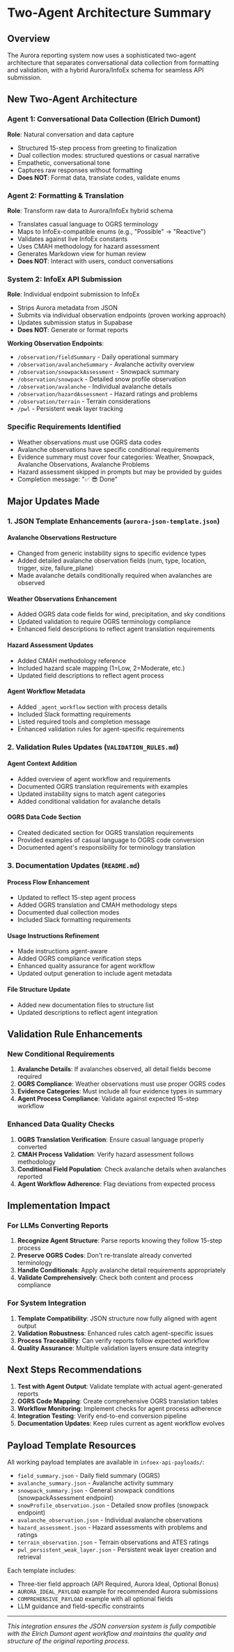 # Two-Agent Architecture Summary

## Overview
The Aurora reporting system now uses a sophisticated two-agent architecture that separates conversational data collection from formatting and validation, with a hybrid Aurora/InfoEx schema for seamless API submission.

## New Two-Agent Architecture

### Agent 1: Conversational Data Collection (Elrich Dumont)
**Role**: Natural conversation and data capture
- Structured 15-step process from greeting to finalization
- Dual collection modes: structured questions or casual narrative
- Empathetic, conversational tone
- Captures raw responses without formatting
- **Does NOT**: Format data, translate codes, validate enums

### Agent 2: Formatting & Translation
**Role**: Transform raw data to Aurora/InfoEx hybrid schema
- Translates casual language to OGRS terminology
- Maps to InfoEx-compatible enums (e.g., "Possible" → "Reactive")
- Validates against live InfoEx constants
- Uses CMAH methodology for hazard assessment
- Generates Markdown view for human review
- **Does NOT**: Interact with users, conduct conversations

### System 2: InfoEx API Submission
**Role**: Individual endpoint submission to InfoEx
- Strips Aurora metadata from JSON
- Submits via individual observation endpoints (proven working approach)
- Updates submission status in Supabase
- **Does NOT**: Generate or format reports

**Working Observation Endpoints**:
- `/observation/fieldSummary` - Daily operational summary
- `/observation/avalancheSummary` - Avalanche activity overview
- `/observation/snowpackAssessment` - Snowpack summary
- `/observation/snowpack` - Detailed snow profile observation
- `/observation/avalanche` - Individual avalanche details
- `/observation/hazardAssessment` - Hazard ratings and problems
- `/observation/terrain` - Terrain considerations
- `/pwl` - Persistent weak layer tracking

### Specific Requirements Identified
- Weather observations must use OGRS data codes
- Avalanche observations have specific conditional requirements
- Evidence summary must cover four categories: Weather, Snowpack, Avalanche Observations, Avalanche Problems
- Hazard assessment skipped in prompts but may be provided by guides
- Completion message: "✅ 😎 Done"

## Major Updates Made

### 1. JSON Template Enhancements (`aurora-json-template.json`)

#### Avalanche Observations Restructure
- Changed from generic instability signs to specific evidence types
- Added detailed avalanche observation fields (num, type, location, trigger, size, failure_plane)
- Made avalanche details conditionally required when avalanches are observed

#### Weather Observations Enhancement
- Added OGRS data code fields for wind, precipitation, and sky conditions
- Updated validation to require OGRS terminology compliance
- Enhanced field descriptions to reflect agent translation requirements

#### Hazard Assessment Updates
- Added CMAH methodology reference
- Included hazard scale mapping (1=Low, 2=Moderate, etc.)
- Updated field descriptions to reflect agent process

#### Agent Workflow Metadata
- Added `_agent_workflow` section with process details
- Included Slack formatting requirements
- Listed required tools and completion message
- Enhanced validation rules for agent-specific requirements

### 2. Validation Rules Updates (`VALIDATION_RULES.md`)

#### Agent Context Addition
- Added overview of agent workflow and requirements
- Documented OGRS translation requirements with examples
- Updated instability signs to match agent categories
- Added conditional validation for avalanche details

#### OGRS Data Code Section
- Created dedicated section for OGRS translation requirements
- Provided examples of casual language to OGRS code conversion
- Documented agent's responsibility for terminology translation

### 3. Documentation Updates (`README.md`)

#### Process Flow Enhancement
- Updated to reflect 15-step agent process
- Added OGRS translation and CMAH methodology steps
- Documented dual collection modes
- Included Slack formatting requirements

#### Usage Instructions Refinement
- Made instructions agent-aware
- Added OGRS compliance verification steps
- Enhanced quality assurance for agent workflow
- Updated output generation to include agent metadata

#### File Structure Update
- Added new documentation files to structure list
- Updated descriptions to reflect agent integration

## Validation Rule Enhancements

### New Conditional Requirements
1. **Avalanche Details**: If avalanches observed, all detail fields become required
2. **OGRS Compliance**: Weather observations must use proper OGRS codes
3. **Evidence Categories**: Must include all four evidence types in summary
4. **Agent Process Compliance**: Validate against expected 15-step workflow

### Enhanced Data Quality Checks
1. **OGRS Translation Verification**: Ensure casual language properly converted
2. **CMAH Process Validation**: Verify hazard assessment follows methodology
3. **Conditional Field Population**: Check avalanche details when avalanches reported
4. **Agent Workflow Adherence**: Flag deviations from expected process

## Implementation Impact

### For LLMs Converting Reports
1. **Recognize Agent Structure**: Parse reports knowing they follow 15-step process
2. **Preserve OGRS Codes**: Don't re-translate already converted terminology
3. **Handle Conditionals**: Apply avalanche detail requirements appropriately
4. **Validate Comprehensively**: Check both content and process compliance

### For System Integration
1. **Template Compatibility**: JSON structure now fully aligned with agent output
2. **Validation Robustness**: Enhanced rules catch agent-specific issues
3. **Process Traceability**: Can verify reports follow expected workflow
4. **Quality Assurance**: Multiple validation layers ensure data integrity

## Next Steps Recommendations

1. **Test with Agent Output**: Validate template with actual agent-generated reports
2. **OGRS Code Mapping**: Create comprehensive OGRS translation tables
3. **Workflow Monitoring**: Implement checks for agent process adherence
4. **Integration Testing**: Verify end-to-end conversion pipeline
5. **Documentation Updates**: Keep rules current as agent workflow evolves

## Payload Template Resources

All working payload templates are available in `infoex-api-payloads/`:
- `field_summary.json` - Daily field summary (OGRS)
- `avalanche_summary.json` - Avalanche activity summary
- `snowpack_summary.json` - General snowpack conditions (snowpackAssessment endpoint)
- `snowProfile_observation.json` - Detailed snow profiles (snowpack endpoint)
- `avalanche_observation.json` - Individual avalanche observations
- `hazard_assessment.json` - Hazard assessments with problems and ratings
- `terrain_observation.json` - Terrain observations and ATES ratings
- `pwl_persistent_weak_layer.json` - Persistent weak layer creation and retrieval

Each template includes:
- Three-tier field approach (API Required, Aurora Ideal, Optional Bonus)
- `AURORA_IDEAL_PAYLOAD` example for recommended Aurora submissions
- `COMPREHENSIVE_PAYLOAD` example with all optional fields
- LLM guidance and field-specific constraints

---

*This integration ensures the JSON conversion system is fully compatible with the Elrich Dumont agent workflow and maintains the quality and structure of the original reporting process.*
